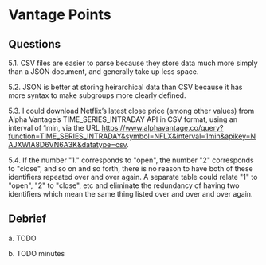 # Vantage Points

## Questions

5.1. CSV files are easier to parse because they store data much more simply than a JSON document, and generally take up less space.

5.2. JSON is better at storing heirarchical data than CSV because it has more syntax to make subgroups more clearly defined.

5.3. I could download Netflix’s latest close price (among other values) from Alpha Vantage’s TIME_SERIES_INTRADAY API in CSV format,
using an interval of 1min, via the URL
https://www.alphavantage.co/query?function=TIME_SERIES_INTRADAY&symbol=NFLX&interval=1min&apikey=NAJXWIA8D6VN6A3K&datatype=csv.

5.4. If the number "1." corresponds to "open", the number "2" corresponds to "close", and so on and so forth, there is no reason to
have both of these identifiers repeated over and over again.  A separate table could relate "1" to "open", "2" to "close", etc and
eliminate the redundancy of having two identifiers which mean the same thing listed over and over and over again.

## Debrief

a. TODO

b. TODO minutes

